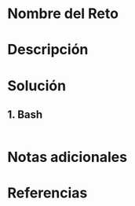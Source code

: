 # Nombre del Reto 

# Descripción 

# Solución 
## 1. Bash

``` bash

```

# Notas adicionales 

# Referencias 
